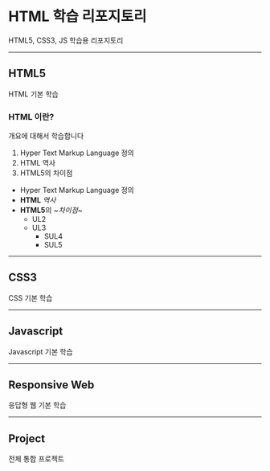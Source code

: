 # HTML 학습 리포지토리
HTML5, CSS3, JS 학습용 리포지토리

-----------------------------------

## HTML5
HTML 기본 학습

### HTML 이란?
개요에 대해서 학습합니다
1. Hyper Text Markup Language 정의
2. HTML 역사
3. HTML5의 차이점

- Hyper Text Markup Language 정의
- __HTML__ _역사_
- **HTML5**의 ~*차이점*~
  - UL2
  - UL3
    - SUL4
    - SUL5


-----------------------------------

## CSS3
CSS 기본 학습

-----------------------------------

## Javascript
Javascript 기본 학습

-----------------------------------

## Responsive Web
응답형 웹 기본 학습

-----------------------------------

## Project
전체 통합 프로젝트
